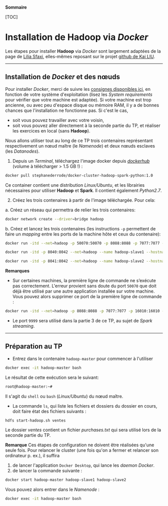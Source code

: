**Sommaire**

[TOC]

# Installation de **Hadoop** via _Docker_

Les étapes pour installer **Hadoop** via _Docker_ sont largement adaptées de la page de [Lilia Sfaxi](https://insatunisia.github.io/TP-BigData/), elles-mêmes reposant sur le projet [github de Kai LIU](https://github.com/kiwenlau/Hadoop-cluster-docker).

---
## Installation de *Docker* et des nœuds

Pour installer *Docker*, merci de suivre les [consignes disponibles ici](https://docs.docker.com/desktop/), en fonction de votre système d'exploitation (lisez les _System requirements_ pour vérifier que votre machine est adaptée). Si votre machine est trop ancienne, ou avec peu d'espace disque ou mémoire RAM, il y a de bonnes chances que l'installation ne fonctionne pas. Si c'est le cas, 

 - soit vous pouvez travailler avec votre voisin,    
 - soit vous pouvez aller directement à la seconde partie du TP, et réaliser les exercices en local (sans **Hadoop**).

Nous allons utiliser tout au long de ce TP trois contenaires représentant respectivement un nœud maître (le _Namenode_) et deux nœuds esclaves (les _Datanodes_).

1. Depuis un _Terminal_, téléchargez l'image docker depuis [_dockerhub_](https://hub.docker.com) (volume à télécharger > 1.5 GB !) :
```bash
docker pull stephanederrode/docker-cluster-hadoop-spark-python:1.0
```
Ce container contient une distribution _Linux/Ubuntu_, et les librairies nécessaires pour utiliser **Hadoop** et **Spark**. Il contient également _Python2.7_.

2. Créez les trois contenaires à partir de l'image téléchargée. Pour cela:

a. Créez un réseau qui permettra de relier les trois contenaires:
```bash
docker network create --driver=bridge hadoop
```     

b. Créez et lancez les trois contenaires (les instructions `-p` permettent de faire un _mapping_ entre les ports de la machine hôte et ceux du contenaire):
```bash
docker run -itd --net=hadoop -p 50070:50070 -p 8088:8088 -p 7077:7077 -p 16010:16010 -p 9999:9999 --name hadoop-master --hostname hadoop-master stephanederrode/docker-cluster-hadoop-spark-python:1.0

docker run -itd -p 8040:8042 --net=hadoop --name hadoop-slave1 --hostname hadoop-slave1 stephanederrode/docker-cluster-hadoop-spark-python:1.0

docker run -itd -p 8041:8042 --net=hadoop --name hadoop-slave2 --hostname hadoop-slave2 stephanederrode/docker-cluster-hadoop-spark-python:1.0
```     

**Remarques** 

  - Sur certaines machines, la première ligne de commande ne s’exécute pas correctement. L'erreur provient sans doute du port `50070` que doit déjà être utilisé par une autre application installée sur votre machine. Vous pouvez alors supprimer ce port de la première ligne de commande :
```bash
docker run -itd --net=hadoop -p 8088:8088 -p 7077:7077 -p 16010:16010 --name hadoop-master --hostname hadoop-master stephanederrode/docker-cluster-hadoop-spark-python:1.0
```
  - Le port `9999` sera utilisé dans la partie 3 de ce TP, au sujet de _Spark streaming_.

---
## Préparation au TP

  - Entrez dans le contenaire `hadoop-master` pour commencer à l'utiliser
```bash
docker exec -it hadoop-master bash
```

  Le résultat de cette exécution sera le suivant:
```bash
root@hadoop-master:~#
```
  Il s'agit du ```shell```  ou ```bash``` (_Linux/Ubuntu_) du nœud maître. 
  
  - La commande ```ls```, qui liste les fichiers et dossiers du dossier en cours, doit faire état des fichiers suivants :
```bash
hdfs start-hadoop.sh ventes
```
 Le dossier _ventes_ contient un fichier _purchases.txt_ qui sera utilisé lors de la seconde partie du TP.

**Remarque** Ces étapes de configuration ne doivent être réalisées qu'une seule fois. Pour relancer le cluster (une fois qu'on a fermer et relancer son ordinateur p. ex.), il suffira 

  1. de lancer l'application ```Docker Desktop```, qui lance les _daemon Docker_.   
  1. de lancer la commande suivante :
```bash
docker start hadoop-master hadoop-slave1 hadoop-slave2
```
Vous pouvez alors entrer dans le _Namenode_ :
```bash
docker exec -it hadoop-master bash
```
